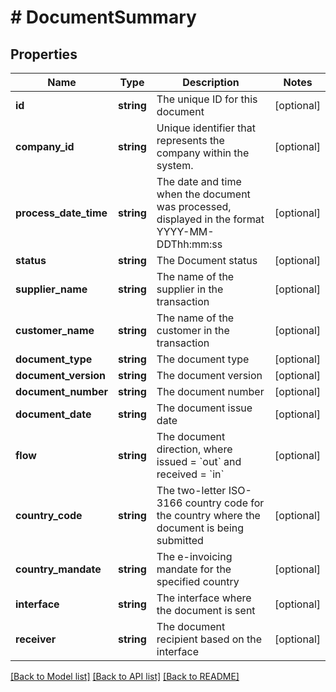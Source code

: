 # # DocumentSummary

## Properties

Name | Type | Description | Notes
------------ | ------------- | ------------- | -------------
**id** | **string** | The unique ID for this document | [optional]
**company_id** | **string** | Unique identifier that represents the company within the system. | [optional]
**process_date_time** | **string** | The date and time when the document was processed, displayed in the format YYYY-MM-DDThh:mm:ss | [optional]
**status** | **string** | The Document status | [optional]
**supplier_name** | **string** | The name of the supplier in the transaction | [optional]
**customer_name** | **string** | The name of the customer in the transaction | [optional]
**document_type** | **string** | The document type | [optional]
**document_version** | **string** | The document version | [optional]
**document_number** | **string** | The document number | [optional]
**document_date** | **string** | The document issue date | [optional]
**flow** | **string** | The document direction, where issued &#x3D; &#x60;out&#x60; and received &#x3D; &#x60;in&#x60; | [optional]
**country_code** | **string** | The two-letter ISO-3166 country code for the country where the document is being submitted | [optional]
**country_mandate** | **string** | The e-invoicing mandate for the specified country | [optional]
**interface** | **string** | The interface where the document is sent | [optional]
**receiver** | **string** | The document recipient based on the interface | [optional]

[[Back to Model list]](../../../README.md#models) [[Back to API list]](../../../README.md#endpoints) [[Back to README]](../../../README.md)
